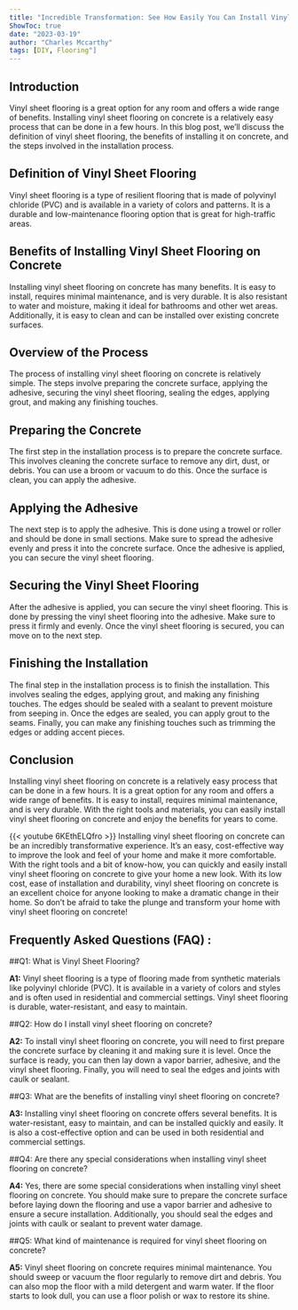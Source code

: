 ```yaml
---
title: "Incredible Transformation: See How Easily You Can Install Vinyl Sheet Flooring On Concrete!"
ShowToc: true 
date: "2023-03-19"
author: "Charles Mccarthy" 
tags: [DIY, Flooring"]
---
```

## Introduction

Vinyl sheet flooring is a great option for any room and offers a wide range of benefits. Installing vinyl sheet flooring on concrete is a relatively easy process that can be done in a few hours. In this blog post, we’ll discuss the definition of vinyl sheet flooring, the benefits of installing it on concrete, and the steps involved in the installation process. 

## Definition of Vinyl Sheet Flooring

Vinyl sheet flooring is a type of resilient flooring that is made of polyvinyl chloride (PVC) and is available in a variety of colors and patterns. It is a durable and low-maintenance flooring option that is great for high-traffic areas.

## Benefits of Installing Vinyl Sheet Flooring on Concrete

Installing vinyl sheet flooring on concrete has many benefits. It is easy to install, requires minimal maintenance, and is very durable. It is also resistant to water and moisture, making it ideal for bathrooms and other wet areas. Additionally, it is easy to clean and can be installed over existing concrete surfaces.

## Overview of the Process

The process of installing vinyl sheet flooring on concrete is relatively simple. The steps involve preparing the concrete surface, applying the adhesive, securing the vinyl sheet flooring, sealing the edges, applying grout, and making any finishing touches. 

## Preparing the Concrete

The first step in the installation process is to prepare the concrete surface. This involves cleaning the concrete surface to remove any dirt, dust, or debris. You can use a broom or vacuum to do this. Once the surface is clean, you can apply the adhesive.

## Applying the Adhesive

The next step is to apply the adhesive. This is done using a trowel or roller and should be done in small sections. Make sure to spread the adhesive evenly and press it into the concrete surface. Once the adhesive is applied, you can secure the vinyl sheet flooring.

## Securing the Vinyl Sheet Flooring

After the adhesive is applied, you can secure the vinyl sheet flooring. This is done by pressing the vinyl sheet flooring into the adhesive. Make sure to press it firmly and evenly. Once the vinyl sheet flooring is secured, you can move on to the next step.

## Finishing the Installation

The final step in the installation process is to finish the installation. This involves sealing the edges, applying grout, and making any finishing touches. The edges should be sealed with a sealant to prevent moisture from seeping in. Once the edges are sealed, you can apply grout to the seams. Finally, you can make any finishing touches such as trimming the edges or adding accent pieces.

## Conclusion

Installing vinyl sheet flooring on concrete is a relatively easy process that can be done in a few hours. It is a great option for any room and offers a wide range of benefits. It is easy to install, requires minimal maintenance, and is very durable. With the right tools and materials, you can easily install vinyl sheet flooring on concrete and enjoy the benefits for years to come.

{{< youtube 6KEthELQfro >}} 
Installing vinyl sheet flooring on concrete can be an incredibly transformative experience. It’s an easy, cost-effective way to improve the look and feel of your home and make it more comfortable. With the right tools and a bit of know-how, you can quickly and easily install vinyl sheet flooring on concrete to give your home a new look. With its low cost, ease of installation and durability, vinyl sheet flooring on concrete is an excellent choice for anyone looking to make a dramatic change in their home. So don’t be afraid to take the plunge and transform your home with vinyl sheet flooring on concrete!

## Frequently Asked Questions (FAQ) :
##Q1: What is Vinyl Sheet Flooring?

**A1:** Vinyl sheet flooring is a type of flooring made from synthetic materials like polyvinyl chloride (PVC). It is available in a variety of colors and styles and is often used in residential and commercial settings. Vinyl sheet flooring is durable, water-resistant, and easy to maintain.

##Q2: How do I install vinyl sheet flooring on concrete?

**A2:** To install vinyl sheet flooring on concrete, you will need to first prepare the concrete surface by cleaning it and making sure it is level. Once the surface is ready, you can then lay down a vapor barrier, adhesive, and the vinyl sheet flooring. Finally, you will need to seal the edges and joints with caulk or sealant.

##Q3: What are the benefits of installing vinyl sheet flooring on concrete?

**A3:** Installing vinyl sheet flooring on concrete offers several benefits. It is water-resistant, easy to maintain, and can be installed quickly and easily. It is also a cost-effective option and can be used in both residential and commercial settings.

##Q4: Are there any special considerations when installing vinyl sheet flooring on concrete?

**A4:** Yes, there are some special considerations when installing vinyl sheet flooring on concrete. You should make sure to prepare the concrete surface before laying down the flooring and use a vapor barrier and adhesive to ensure a secure installation. Additionally, you should seal the edges and joints with caulk or sealant to prevent water damage.

##Q5: What kind of maintenance is required for vinyl sheet flooring on concrete?

**A5:** Vinyl sheet flooring on concrete requires minimal maintenance. You should sweep or vacuum the floor regularly to remove dirt and debris. You can also mop the floor with a mild detergent and warm water. If the floor starts to look dull, you can use a floor polish or wax to restore its shine.





